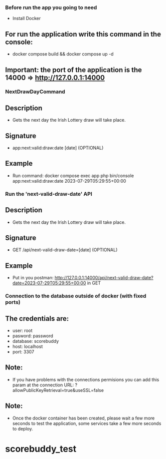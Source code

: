 ### Before run the app you going to need

- Install Docker

## For run the application write this command in the console:
- docker compose build && docker compose up -d

## Important: the port of the application is the 14000 => http://127.0.0.1:14000

### NextDrawDayCommand
## Description
- Gets the next day the Irish Lottery draw will take place.

## Signature
- app:next:valid:draw:date [date] (OPTIONAL)

## Example
- Run command: docker compose exec app php bin/console app:next:valid:draw:date 2023-07-29T05:29:55+00:00


### Run the 'next-valid-draw-date' API

## Description
- Gets the next day the Irish Lottery draw will take place.

## Signature
- GET /api/next-valid-draw-date=[date] (OPTIONAL)
## Example
- Put in you postman: http://127.0.0.1:14000/api/next-valid-draw-date?date=2023-07-29T05:29:55+00:00 in GET

### Connection to the database outside of docker (with fixed ports)

## The credentials are:
- user:     root
- pasword:  password
- database: scorebuddy
- host:     localhost
- port:     3307

## Note:
- If you have problems with the connections permisions you can add this param at the connection URL: ?allowPublicKeyRetrieval=true&useSSL=false


## Note:
- Once the docker container has been created, please wait a few more seconds to test the application, some services take a few more seconds to deploy.
# scorebuddy_test
